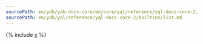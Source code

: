 ```yaml
---
sourcePath: en/ydb/ydb-docs-core/en/core/yql/reference/yql-docs-core-2/builtins/list.md
sourcePath: en/ydb/yql/reference/yql-docs-core-2/builtins/list.md
---
```


{% include [x](_includes/list.md) %}
